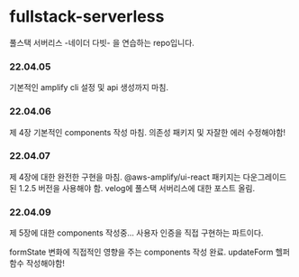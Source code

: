# fullstack-serverless
풀스택 서버리스 -네이더 다빗- 을 연습하는 repo입니다.

### 22.04.05

기본적인 amplify cli 설정 및 api 생성까지 마침.

### 22.04.06

제 4장 기본적인 components 작성 마침. 의존성 패키지 및 자잘한 에러 수정해야함!

### 22.04.07

제 4장에 대한 완전한 구현을 마침. @aws-amplify/ui-react 패키지는 다운그레이드 된 1.2.5 버전을 사용해야 함.
velog에 풀스택 서버리스에 대한 포스트 올림.

### 22.04.09

제 5장에 대한 components 작성중... 사용자 인증을 직접  구현하는 파트이다.

formState 변화에 직접적인 영향을 주는 components 작성 완료. updateForm 헬퍼 함수 작성해야함!
